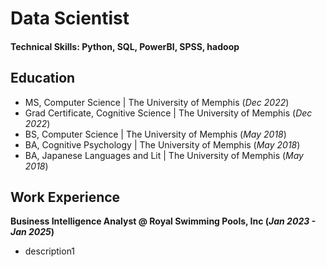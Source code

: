 # Data Scientist

#### Technical Skills: Python, SQL, PowerBI, SPSS, hadoop

## Education
- MS, Computer Science | The University of Memphis (_Dec 2022_)
- Grad Certificate, Cognitive Science | The University of Memphis (_Dec 2022_)
- BS, Computer Science | The University of Memphis (_May 2018_)
- BA, Cognitive Psychology | The University of Memphis (_May 2018_)
- BA, Japanese Languages and Lit | The University of Memphis (_May 2018_)

## Work Experience
**Business Intelligence Analyst @ Royal Swimming Pools, Inc (_Jan 2023 - Jan 2025_)**
- description1

### 
